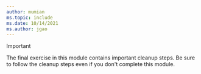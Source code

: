 ```yaml
---
author: mumian
ms.topic: include
ms.date: 10/14/2021
ms.author: jgao
---
```

> [!IMPORTANT]
> The final exercise in this module contains important cleanup steps. Be sure to follow the cleanup steps even if you don't complete this module.
